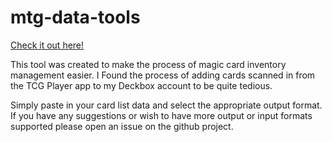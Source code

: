 # mtg-data-tools
[Check it out here!](https://pleeko.github.io/mtg-data-tools/)

This tool was created to make the process of magic card inventory management easier. I Found the process of adding cards scanned in from the TCG Player app to my Deckbox account to be quite tedious.

Simply paste in your card list data and select the appropriate output format. If you have any suggestions or wish to have more output or input formats supported please open an issue on the github project.
